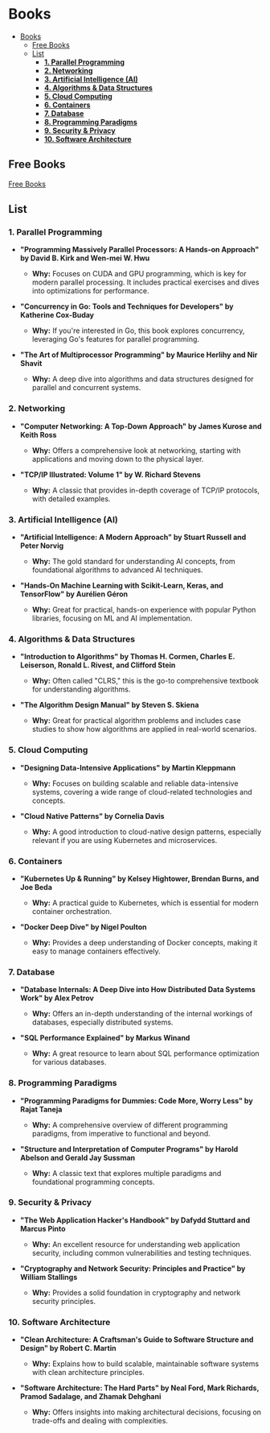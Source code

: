 # Books

- [Books](#books)
  - [Free Books](#free-books)
  - [List](#list)
    - [**1. Parallel Programming**](#1-parallel-programming)
    - [**2. Networking**](#2-networking)
    - [**3. Artificial Intelligence (AI)**](#3-artificial-intelligence-ai)
    - [**4. Algorithms \& Data Structures**](#4-algorithms--data-structures)
    - [**5. Cloud Computing**](#5-cloud-computing)
    - [**6. Containers**](#6-containers)
    - [**7. Database**](#7-database)
    - [**8. Programming Paradigms**](#8-programming-paradigms)
    - [**9. Security \& Privacy**](#9-security--privacy)
    - [**10. Software Architecture**](#10-software-architecture)

## Free Books

[Free Books](https://github.com/EbookFoundation/free-programming-books/tree/main)

## List

### **1. Parallel Programming**

- **"Programming Massively Parallel Processors: A Hands-on Approach" by David B. Kirk and Wen-mei W. Hwu**
  - **Why:** Focuses on CUDA and GPU programming, which is key for modern parallel processing. It includes practical exercises and dives into optimizations for performance.

- **"Concurrency in Go: Tools and Techniques for Developers" by Katherine Cox-Buday**
  - **Why:** If you're interested in Go, this book explores concurrency, leveraging Go's features for parallel programming.

- **"The Art of Multiprocessor Programming" by Maurice Herlihy and Nir Shavit**
  - **Why:** A deep dive into algorithms and data structures designed for parallel and concurrent systems.

### **2. Networking**

- **"Computer Networking: A Top-Down Approach" by James Kurose and Keith Ross**
  - **Why:** Offers a comprehensive look at networking, starting with applications and moving down to the physical layer.

- **"TCP/IP Illustrated: Volume 1" by W. Richard Stevens**
  - **Why:** A classic that provides in-depth coverage of TCP/IP protocols, with detailed examples.

### **3. Artificial Intelligence (AI)**

- **"Artificial Intelligence: A Modern Approach" by Stuart Russell and Peter Norvig**
  - **Why:** The gold standard for understanding AI concepts, from foundational algorithms to advanced AI techniques.

- **"Hands-On Machine Learning with Scikit-Learn, Keras, and TensorFlow" by Aurélien Géron**
  - **Why:** Great for practical, hands-on experience with popular Python libraries, focusing on ML and AI implementation.

### **4. Algorithms & Data Structures**

- **"Introduction to Algorithms" by Thomas H. Cormen, Charles E. Leiserson, Ronald L. Rivest, and Clifford Stein**
  - **Why:** Often called "CLRS," this is the go-to comprehensive textbook for understanding algorithms.

- **"The Algorithm Design Manual" by Steven S. Skiena**
  - **Why:** Great for practical algorithm problems and includes case studies to show how algorithms are applied in real-world scenarios.

### **5. Cloud Computing**

- **"Designing Data-Intensive Applications" by Martin Kleppmann**
  - **Why:** Focuses on building scalable and reliable data-intensive systems, covering a wide range of cloud-related technologies and concepts.

- **"Cloud Native Patterns" by Cornelia Davis**
  - **Why:** A good introduction to cloud-native design patterns, especially relevant if you are using Kubernetes and microservices.

### **6. Containers**

- **"Kubernetes Up & Running" by Kelsey Hightower, Brendan Burns, and Joe Beda**
  - **Why:** A practical guide to Kubernetes, which is essential for modern container orchestration.

- **"Docker Deep Dive" by Nigel Poulton**
  - **Why:** Provides a deep understanding of Docker concepts, making it easy to manage containers effectively.

### **7. Database**

- **"Database Internals: A Deep Dive into How Distributed Data Systems Work" by Alex Petrov**
  - **Why:** Offers an in-depth understanding of the internal workings of databases, especially distributed systems.

- **"SQL Performance Explained" by Markus Winand**
  - **Why:** A great resource to learn about SQL performance optimization for various databases.

### **8. Programming Paradigms**

- **"Programming Paradigms for Dummies: Code More, Worry Less" by Rajat Taneja**
  - **Why:** A comprehensive overview of different programming paradigms, from imperative to functional and beyond.

- **"Structure and Interpretation of Computer Programs" by Harold Abelson and Gerald Jay Sussman**
  - **Why:** A classic text that explores multiple paradigms and foundational programming concepts.

### **9. Security & Privacy**

- **"The Web Application Hacker's Handbook" by Dafydd Stuttard and Marcus Pinto**
  - **Why:** An excellent resource for understanding web application security, including common vulnerabilities and testing techniques.

- **"Cryptography and Network Security: Principles and Practice" by William Stallings**
  - **Why:** Provides a solid foundation in cryptography and network security principles.

### **10. Software Architecture**

- **"Clean Architecture: A Craftsman's Guide to Software Structure and Design" by Robert C. Martin**
  - **Why:** Explains how to build scalable, maintainable software systems with clean architecture principles.

- **"Software Architecture: The Hard Parts" by Neal Ford, Mark Richards, Pramod Sadalage, and Zhamak Dehghani**
  - **Why:** Offers insights into making architectural decisions, focusing on trade-offs and dealing with complexities.
